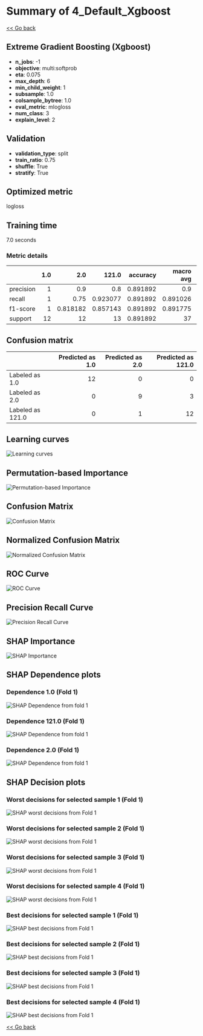 # Summary of 4_Default_Xgboost

[<< Go back](../README.md)


## Extreme Gradient Boosting (Xgboost)
- **n_jobs**: -1
- **objective**: multi:softprob
- **eta**: 0.075
- **max_depth**: 6
- **min_child_weight**: 1
- **subsample**: 1.0
- **colsample_bytree**: 1.0
- **eval_metric**: mlogloss
- **num_class**: 3
- **explain_level**: 2

## Validation
 - **validation_type**: split
 - **train_ratio**: 0.75
 - **shuffle**: True
 - **stratify**: True

## Optimized metric
logloss

## Training time

7.0 seconds

### Metric details
|           |   1.0 |       2.0 |     121.0 |   accuracy |   macro avg |   weighted avg |   logloss |
|:----------|------:|----------:|----------:|-----------:|------------:|---------------:|----------:|
| precision |     1 |  0.9      |  0.8      |   0.891892 |    0.9      |       0.897297 |  0.376001 |
| recall    |     1 |  0.75     |  0.923077 |   0.891892 |    0.891026 |       0.891892 |  0.376001 |
| f1-score  |     1 |  0.818182 |  0.857143 |   0.891892 |    0.891775 |       0.890839 |  0.376001 |
| support   |    12 | 12        | 13        |   0.891892 |   37        |      37        |  0.376001 |


## Confusion matrix
|                  |   Predicted as 1.0 |   Predicted as 2.0 |   Predicted as 121.0 |
|:-----------------|-------------------:|-------------------:|---------------------:|
| Labeled as 1.0   |                 12 |                  0 |                    0 |
| Labeled as 2.0   |                  0 |                  9 |                    3 |
| Labeled as 121.0 |                  0 |                  1 |                   12 |

## Learning curves
![Learning curves](learning_curves.png)

## Permutation-based Importance
![Permutation-based Importance](permutation_importance.png)
## Confusion Matrix

![Confusion Matrix](confusion_matrix.png)


## Normalized Confusion Matrix

![Normalized Confusion Matrix](confusion_matrix_normalized.png)


## ROC Curve

![ROC Curve](roc_curve.png)


## Precision Recall Curve

![Precision Recall Curve](precision_recall_curve.png)



## SHAP Importance
![SHAP Importance](shap_importance.png)

## SHAP Dependence plots

### Dependence 1.0 (Fold 1)
![SHAP Dependence from fold 1](learner_fold_0_shap_dependence_class_1.0.png)
### Dependence 121.0 (Fold 1)
![SHAP Dependence from fold 1](learner_fold_0_shap_dependence_class_121.0.png)
### Dependence 2.0 (Fold 1)
![SHAP Dependence from fold 1](learner_fold_0_shap_dependence_class_2.0.png)

## SHAP Decision plots

### Worst decisions for selected sample 1 (Fold 1)
![SHAP worst decisions from Fold 1](learner_fold_0_sample_0_worst_decisions.png)
### Worst decisions for selected sample 2 (Fold 1)
![SHAP worst decisions from Fold 1](learner_fold_0_sample_1_worst_decisions.png)
### Worst decisions for selected sample 3 (Fold 1)
![SHAP worst decisions from Fold 1](learner_fold_0_sample_2_worst_decisions.png)
### Worst decisions for selected sample 4 (Fold 1)
![SHAP worst decisions from Fold 1](learner_fold_0_sample_3_worst_decisions.png)
### Best decisions for selected sample 1 (Fold 1)
![SHAP best decisions from Fold 1](learner_fold_0_sample_0_best_decisions.png)
### Best decisions for selected sample 2 (Fold 1)
![SHAP best decisions from Fold 1](learner_fold_0_sample_1_best_decisions.png)
### Best decisions for selected sample 3 (Fold 1)
![SHAP best decisions from Fold 1](learner_fold_0_sample_2_best_decisions.png)
### Best decisions for selected sample 4 (Fold 1)
![SHAP best decisions from Fold 1](learner_fold_0_sample_3_best_decisions.png)

[<< Go back](../README.md)
